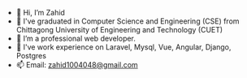- 👋 Hi, I’m Zahid
- 🏫 I've graduated in Computer Science and Engineering (CSE) from Chittagong University of Engineering and Technology (CUET)
- 👀 I’m a professional web developer.
- 🌱 I've work experience on Laravel, Mysql, Vue, Angular, Django, Postgres
- 📫 Email: zahid1004048@gmail.com

<!---
zahidcserana/zahidcserana is a ✨ special ✨ repository because its `README.md` (this file) appears on your GitHub profile.
You can click the Preview link to take a look at your changes.
--->
